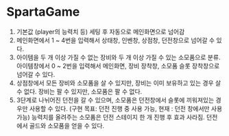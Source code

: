 # SpartaGame
1. 기본값 (player의 능력치 등) 세팅 후 자동으로 메인화면으로 넘어감
2. 메인화면에서 1 ~ 4번을 입력해서 상태창, 인벤창, 상점창, 던전창으로 넘어갈 수 있다.
3. 아이템을 두 개 이상 가질 수 없는 장비와 두 개 이상 가질 수 있는 소모품으로 분류.
   아이템창에서 0 ~ 2번을 입력해서 메인화면, 장비 장착창, 소모품 슬롯 장착창으로 넘어갈 수 있다.
4. 상점창에서 모든 장비와 소모품을 살 수 있지만, 장비는 이미 보유하고 있는 경우 살 수 없다.
   장비는 팔 수 있지만, 소모품은 팔 수 없다.
5. 3단계로 나뉘어진 던전을 갈 수 있으며, 소모품은 던전창에서 슬롯에 끼워져있는 경우만 사용할 수 있다.
   (구현 목표: 던전 진행 중 사용 가능, 현재 : 던전 창에서만 사용 가능)
   능력치를 올려주는 소모품은 던전 스테이지 한 개 진행 후 효과 사라짐.
   던전에서 골드와 소모품을 얻을 수 있다.
